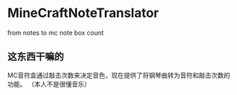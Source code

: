 # MineCraftNoteTranslator
from notes to mc note box count

## 这东西干嘛的

MC音符盒通过敲击次数来决定音色，现在提供了将钢琴曲转为音符和敲击次数的功能。
（本人不是很懂音乐）

